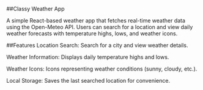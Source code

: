 ##Classy Weather App

A simple React-based weather app that fetches real-time weather data using the Open-Meteo API. Users can search for a location and view daily weather forecasts with temperature highs, lows, and weather icons.

##Features
Location Search: Search for a city and view weather details.

Weather Information: Displays daily temperature highs and lows.

Weather Icons: Icons representing weather conditions (sunny, cloudy, etc.).

Local Storage: Saves the last searched location for convenience.